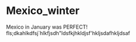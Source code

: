 # Mexico_winter

Mexico in January was PERFECT!
fls;dkahlkdfsj`hlkfjsdh"ldsfkjhkldjsf'hkljsdafhkljdsaf
